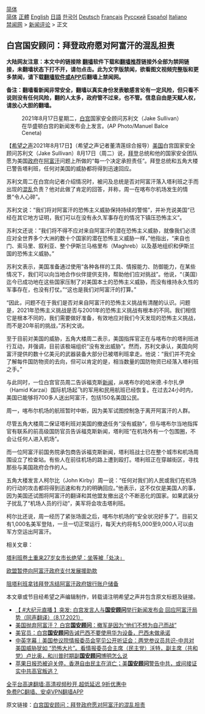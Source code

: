  <!-- 面包屑导航 --> <div class="breadcrumb"><!-- GTranslate: https://gtranslate.io/ -->  <div class="switcher notranslate">  <div class="selected">  <a href="#" onclick="return false;"> 简体</a>  </div>  <div class="option">  <a href="https://www.bannedbook.org" onclick="doGTranslate('zh-CN|zh-CN');jQuery('div.switcher div.selected a').html(jQuery(this).html());return false;" title="简体中文" class="nturl selected"> 简体</a>  <a href="https://www.bannedbook.org/zh-tw/" onclick="doGTranslate('zh-CN|zh-TW');jQuery('div.switcher div.selected a').html(jQuery(this).html());return false;" title="繁體中文" class="nturl"> 正體</a>  <a href="https://www.bannedbook.org/en/" onclick="doGTranslate('zh-CN|en');jQuery('div.switcher div.selected a').html(jQuery(this).html());return false;" title="English" class="nturl"> English</a>  <a href="https://www.bannedbook.org/ja/" onclick="doGTranslate('zh-CN|ja');jQuery('div.switcher div.selected a').html(jQuery(this).html());return false;" title="日本語" class="nturl"> 日語</a>  <a href="https://www.bannedbook.org/ko/" onclick="doGTranslate('zh-CN|ko');jQuery('div.switcher div.selected a').html(jQuery(this).html());return false;" title="한국어" class="nturl"> 한국어</a>  <a href="https://www.bannedbook.org/de/" onclick="doGTranslate('zh-CN|de');jQuery('div.switcher div.selected a').html(jQuery(this).html());return false;" title="Deutsch" class="nturl"> Deutsch</a>  <a href="https://www.bannedbook.org/fr/" onclick="doGTranslate('zh-CN|fr');jQuery('div.switcher div.selected a').html(jQuery(this).html());return false;" title="Français" class="nturl"> Français</a>  <a href="https://www.bannedbook.org/ru/" onclick="doGTranslate('zh-CN|ru');jQuery('div.switcher div.selected a').html(jQuery(this).html());return false;" title="Русский" class="nturl"> Русский</a>  <a href="https://www.bannedbook.org/es/" onclick="doGTranslate('zh-CN|es');jQuery('div.switcher div.selected a').html(jQuery(this).html());return false;" title="Español" class="nturl"> Español</a>  <a href="https://www.bannedbook.org/it/" onclick="doGTranslate('zh-CN|it');jQuery('div.switcher div.selected a').html(jQuery(this).html());return false;" title="Italiano" class="nturl"> Italiano</a>  </div>  </div>      <div class='breadcrumb-sub'><!-- Breadcrumb NavXT 6.3.0 --> <a href="https://www.bannedbook.org/" class="home">禁闻网</a> &gt; <a href="https://www.bannedbook.org/bnews/comments/" class="category">新闻评论</a> &gt; 正文</div></div><h2>白宫国安顾问：拜登政府愿对阿富汗的混乱担责</h2> <p class="notice"><b>大陆网友注意：本文中的链接除 <a href="https://github.com/bannedbook/fanqiang" >翻墙</a>软件下载和<a href="https://github.com/killgcd/justmysocks/blob/master/README.md">翻墙推荐</a>链接外全部为禁网链接，未翻墙状态下打不开，请勿点击。此为文字版禁闻，欲看图文视频完整版和更多禁闻，请下载<a href="https://github.com/bannedbook/fanqiang">翻墙软件或APP</a>后翻墙上禁闻网。</p><p>备注：翻墙看新闻非常安全，翻墙以真实身份发表敏感言论有一定风险，但只看不说则没有任何风险，翻的人太多，政府管不过来，也不管。信息自由是天赋人权，请放心大胆的翻墙。</b></p>  <div class="entry"> <figure> <p><figcaption>2021年8月17日星期二，<a href="https://www.bannedbook.org/bnews/tag/%e7%99%bd%e5%ae%ab/" class="st_tag internal_tag" rel="tag" title="标签 白宫 下的日志">白宫</a>国家安全顾问苏利文（Jake Sullivan）在华盛顿白宫的新闻发布会上发言。(AP Photo/Manuel Balce Ceneta)</figcaption></figure> <p>【<span class='wp_keywordlink_affiliate'><a href="https://www.soundofhope.org" title="希望之声" target="_blank">希望之声</a></span>2021年8月17日】（希望之声记者董清莲综合报导）<a href="https://www.bannedbook.org/bnews/tag/%e7%be%8e%e5%9b%bd/" class="st_tag internal_tag" rel="tag" title="标签 美国 下的日志">美国</a>白宫国家安全顾问苏利文（Jake Sullivan）8月17日（周二）说，<a href="https://www.bannedbook.org/bnews/tag/%e6%8b%9c%e7%99%bb/" class="st_tag internal_tag" rel="tag" title="标签 拜登 下的日志">拜登</a>总统和他的国家安全团队愿为美国<a href="https://www.bannedbook.org/bnews/tag/%e6%94%bf%e5%ba%9c/" class="st_tag internal_tag" rel="tag" title="标签 政府 下的日志">政府</a>在<a href="https://www.bannedbook.org/bnews/tag/%e9%98%bf%e5%af%8c%e6%b1%97/" class="st_tag internal_tag" rel="tag" title="标签 阿富汗 下的日志">阿富汗</a>问题上所做的“每一个决定承担责任”。拜登总统和五角大楼已警告塔利班，任何对美国的威胁都将得到迅速回应。</p> <p>苏利文周二在白宫向记者介绍情况时，被问及总统是否对阿富汗落入塔利班之手而出现的<a href="https://www.bannedbook.org/bnews/tag/%E6%B7%B7%E4%B9%B1/" class="st_tag internal_tag" rel="tag" title="标签 混乱 下的日志">混乱</a>负责？他对此做了肯定的回答，并称，周一在喀布尔机场发生的情景“令人心碎”。</p> <p>苏利文说：“我们将对阿富汗的恐怖主义威胁保持持续的警惕”，并补充说美国“已经在其它地方证明，我们可以在没有永久军事存在的情况下镇压恐怖主义”。</p> <p>苏利文还说：”我们将不得不应对来自阿富汗的潜在恐怖主义威胁，就像我们必须应对全世界多个大洲的数十个国家的潜在恐怖主义威胁一样，”他指出，“来自也门、索马里、叙利亚、整个伊斯兰马格里布（Maghreb）以及基地组织和伊斯兰国的恐怖主义威胁。”</p> <p>苏利文表示，美国准备通过使用“各种各样的工具、情报能力、防御能力，在某些情况下，我们可以向当地合作伙伴提供支持，帮助他们应对挑战”。他说，“（美国）迄今已成功地在这些国家压制了对美国本土的恐怖主义威胁，而没有维持永久性的军事存在，也没有打仗。”“这也是我们对阿富汗的打算。”</p>  <p>“因此，问题不在于我们是否对来自阿富汗的恐怖主义挑战有清醒的认识。问题是，2021年恐怖主义挑战是否与2001年的恐怖主义挑战有根本的不同。我们相信它是根本不同的，我们需要做好准备，有效地应对我们今天发现的恐怖主义挑战，而不是20年前的挑战，”苏利文说。</p> <p>至于目前对美国的威胁，五角大楼周二表示，美国指挥官正在与喀布尔的塔利班进行互动，并强调，目前该极端组织“没有发出威胁”。然而，苏利文承认，美国向阿富汗提供的数十亿美元的武器装备大部分已被塔利班拿走。他说：“我们并不完全了解每件国防物资的去向，但可以肯定的是，相当数量的国防物资已经落入塔利班之手。”</p> <p>与此同时，一位白宫官员周二告诉福克斯<span class='wp_keywordlink_affiliate'><a href="https://www.bannedbook.org/" title="新闻">新闻</a></span>，从喀布尔的哈米德.卡尔扎伊（Hamid Karzai）国际机场起飞的军用和民用航班已经恢复。在过去24小时内，美国已能够将700多人送出阿富汗，包括150名美国公民。</p> <p>周一，喀布尔机场的航班暂时中断，因为美军试图控制急于离开阿富汗的人群。</p> <p>尽管五角大楼周二保证塔利班对美国的撤退任务“没有威胁”，但与喀布尔当地指挥官有联系的前高级国防官员告诉福克斯新闻，塔利班“在机场外有一个包围圈，不会让任何人进入机场”。</p>  <p>而一位阿富汗前国务院承包商告诉福克斯新闻，塔利班战士已在整个城市和机场周围设立了检查站。有些人在前往机场的路上遭到殴打。塔利班正在穿越街区，寻找那些与美国政府合作的人。</p> <p>五角大楼发言人柯尔比（John Kirby）周一说：“任何对我们的人民或我们在机场的行动的攻击都将得到迅速和有力的明确回应。”他表示，这不仅仅是美国人的事，因为美国还试图将阿富汗的翻译和其他盟友撤出这个不断恶化的国家。如果武装分子扰乱了“机场人员的行动”，美军将会攻击塔利班。</p> <p>柯尔比还说，周一经历了紧张场面之后，喀布尔机场的“安全状况好多了”。目前又有1,000名美军登陆，一旦一切正常运行，每天大约将有5,000至9,000人可以由军方空运出阿富汗。</p> <p>相关文章：</p> <p><a data-ctorig="https://www.soundofhope.org/post/536021" data-cturl="https://www.google.com/url?client=internal-element-cse&amp;cx=007749283119516952101:0iwnfnkwnek&amp;q=https://www.soundofhope.org/post/536021&amp;sa=U&amp;ved=2ahUKEwjQurajn7nyAhURF1kFHfBGDQoQFjADegQICBAC&amp;usg=AOvVaw22xeZ6FjgCOfReJE0gLElQ" href="https://www.soundofhope.org/post/536021" target="_blank">塔利班卷土重来27岁女市长绝望：坐等被「处决」</a></p>  <p><a data-ctorig="https://www.soundofhope.org/post/536282" data-cturl="https://www.google.com/url?client=internal-element-cse&amp;cx=007749283119516952101:0iwnfnkwnek&amp;q=https://www.soundofhope.org/post/536282&amp;sa=U&amp;ved=2ahUKEwjQurajn7nyAhURF1kFHfBGDQoQFjAFegQIARAC&amp;usg=AOvVaw0ksde-qIxTlQdHoaQXEpsC" href="https://www.soundofhope.org/post/536282" target="_blank">欧盟暂停向阿富汗政府支付发展援助款</a></p> <p><a data-ctorig="https://www.soundofhope.org/post/536258" data-cturl="https://www.google.com/url?client=internal-element-cse&amp;cx=007749283119516952101:0iwnfnkwnek&amp;q=https://www.soundofhope.org/post/536258&amp;sa=U&amp;ved=2ahUKEwjQurajn7nyAhURF1kFHfBGDQoQFjAGegQIAhAC&amp;usg=AOvVaw0r59UJsGiYBqhtpCajrWNG" href="https://www.soundofhope.org/post/536258" target="_blank">阻塔利班拿钱拜登冻结阿富汗政府银行账户储备</a></p> <p>本文章或节目经希望之声编辑制作，转载请注明希望之声并包含原文标题及链接。 </p> <ul class='op-related-articles' title='相关阅读'> <li><a href='https://www.bannedbook.org/bnews/bannedvideo/20210818/1608129.html' target='_blank'>【 #大纪元直播 】突发: 白宫发言人与<b>国安顾问</b>举行新闻发布会 回应阿富汗局势（同声翻译）（8.17.2021）</a></li> <li><a href='https://www.bannedbook.org/bnews/topimagenews/20210817/1607475.html' target='_blank'>美国抛弃阿富汗？ 白宫<b>国安顾问</b>：撤军是因为“他们不想为自己而战”</a></li> <li><a href='https://www.bannedbook.org/bnews/headline/20210810/1603487.html' target='_blank'>美官员：白宫<b>国安顾问</b>告诫巴西不要使用华为设备，巴西未做承诺</a></li> <li><a href='https://www.bannedbook.org/bnews/bannedvideo/20210806/1601267.html' target='_blank'>中英字幕｜美国参议院情报委员会罕见公开听证会：两党参议员共识-中共对美国威胁犹如 “恐怖大片”。看情报委员会主席（民主党）沃特，副主席（共和党）卢比奥，和川普时期副<b>国安顾问</b>博明怎么说</a></li> <li><a href='https://www.bannedbook.org/bnews/comments/20210719/1590032.html' target='_blank'>苹果日报恐被迫关停，香港自由民主在消亡；美<b>国安顾问</b>警告中共，或间接证实中共高官叛逃？</a></li> </ul> <p class="texttj"> <a href="https://github.com/bannedbook/fanqiang/wiki/V2ray%E6%9C%BA%E5%9C%BA" target="_blank">全平台高速翻墙:高清视频秒开,超低延迟,9折优惠中</a><br/> <a href="https://github.com/bannedbook/fanqiang/wiki/%E7%A6%81%E9%97%BB%E7%BD%91%E5%AE%89%E5%8D%93%E7%BF%BB%E5%A2%99%E6%96%B0%E9%97%BBAPP" target="_blank">免费PC翻墙、安卓VPN翻墙APP</a></p><p>原文链接：<a class="src_link"  href="https://www.soundofhope.org/post/536330" target="_blank">白宫国安顾问：拜登政府愿对阿富汗的混乱担责</a></p> <a name='sharetosocial'></a>  <div style="margin-bottom:5px;padding-bottom:5px;clear:both"> <div id="archive-pix-1" class="banner-ads"> <!-- AuctionX Display platform tag START --> <div id="26318x728x90x621x_ADSLOT2" clicktrack="%%CLICK_URL_ESC%%"></div> <!-- AuctionX Display platform tag END --> </div> <div id="archive-pix-2" class="banner-ads"> <!-- AuctionX Display platform tag START --> <div id="26315x300x250x621x_ADSLOT2" clicktrack="%%CLICK_URL_ESC%%"></div> <!-- AuctionX Display platform tag END --> </div> </div>  <div id="archive-pix-1" class="banner-ads"> <!-- AuctionX Display platform tag START --> <div id="26318x728x90x621x_ADSLOT3" clicktrack="%%CLICK_URL_ESC%%"></div> <!-- AuctionX Display platform tag END --> </div> </div><!--END ENTRY--> 